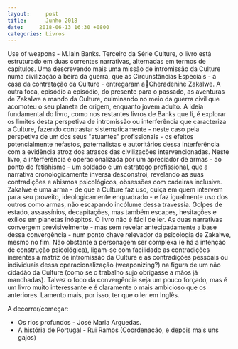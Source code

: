 ```yaml
---
layout:     post
title:      Junho 2018
date:     2018-06-13 16:30 +0800
categories: Livros
---
```


Use of weapons - M.Iain Banks. Terceiro da Série Culture, o livro está estruturado em duas correntes narrativas, alternadas em termos de capítulos. Uma descrevendo mais uma missão de intromissão da Culture numa civilização à beira da guerra, que as Circunstâncias Especiais - a casa da contratação da Culture - entregaram aCheradenine Zakalwe. A outra foca, episódio a episódio, do presente para o passado, as aventuras de Zakalwe a mando da Culture, culminando no meio da guerra civil que acomoteu o seu planeta de origem, enquanto jovem adulto. A ideia fundamental do livro, como nos restantes livros de Banks que li, é explorar os limites desta perspetiva de intromissão ou interferência que caracteriza a Culture, fazendo contrastar sistematicamente - neste caso pela perspetiva de um dos seus "atuantes" profissionais - os efeitos potencialmente nefastos, paternalistas e autoritários dessa interferência com a evidência atroz dos atrasos das civilizações intervencionadas. Neste livro, a interferência é operacionalizada por um apreciador de armas - ao ponto do fetishismo - um soldado e um estratego profissional, que a narrativa cronologicamente inversa desconstroi, revelando as suas contradições e abismos psicológicos, obsessões com cadeiras inclusive. Zakalwe é uma arma - de que a Culture faz uso, quiça em quem intervem para seu proveito, ideologicamente enquadrado - e faz igualmente uso dos outros como armas, não escapando incólume dessa travessia. Golpes de estado, assassínios, decapitações, mas também escapes, hesitações e exílios em planetas inóspitos.
O livro não é fácil de ler. As duas narrativas convergem previsivelmente - mas sem revelar antecipadamente a base dessa convergência - num ponto chave relevador da psicologia de Zakalwe, mesmo no fim. Não obstante a personagem ser complexa (e há a intenção de construção psicológica), ligam-se com facilidade as contradições inerentes à matriz de intromissão da Culture e as contradições pessoais ou individuais dessa operacionalização (weaponizing?) na figura de um não cidadão da Culture (como se o trabalho sujo obrigasse a mãos já manchadas). Talvez o foco da convergência seja um pouco forçado, mas é um livro muito interessante e é claramente o mais ambicioso que os anteriores.  Lamento mais, por isso, ter que o ler em Inglês.  


A decorrer/começar: 
- Os rios profundos - José Maria Arguedas.
- A história de Portugal - Rui Ramos (Coordenação, e depois mais uns gajos)
